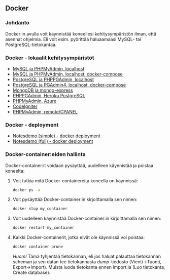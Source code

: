 ## Docker

### Johdanto

Docker:in avulla voit käynnistää koneellesi kehitysympäristön ilman, että asennat ohjelmia. Eli voit esim. pyörittää haluaamaasi MySQL- tai PostgreSQL-tietokantaa.

### Docker - lokaalit kehitysympäristöt

- [MySQL ja PHPMyAdmin, localhost](mysql.html)
- [MySQL ja PHPMyAdmin, localhost, docker-compose](mysql-phpmyadmin.html)
- [PostgreSQL ja PHPPGAdmin, localhost](postgres.html)
- [PostgreSQL ja PGAdmin4, localhost, docker-compose](postgres-pgadmin4.html)
- [MongoDB ja mongo-express](mongodb.html)
- [PHPPGAdmin, Heroku PostgreSQL](postgres-heroku.html)
- [PHPMyAdmin, Azure](phpmyadmin-remote.html)
- [CodeIgniter](codeigniter.html)
- [PHPMyAdmin, remote/CPANEL](phpmyadmin_remote.html)

### Docker - deployment

- [Notesdemo (simple) - docker deployment](notesdemo.html)
- [Notesdemo (full) - docker deployment](notesdemofull.html)
### Docker-container:eiden hallinta

Docker-container:it voidaan pysäyttää, uudelleen käynnistää ja poistaa koneelta:

1. Voit tutkia mitä Docker-containereita koneella on käynnissä:

    ```cmd
    docker ps -a
    ```

2. Voit pysäyttää Docker-container:in kirjoittamalla sen nimen:

    ```cmd
    docker stop my_container
    ```

3. Voit uudelleen käynnistää Docker-container:in kirjoittamalla sen nimen:

    ```cmd
    docker restart my_container
    ```

4. Kaikki Docker-containerit, jotka eivät ole käynnissä voi poistaa:

    ```cmd
    docker container prune
    ```

    *Huom!* Tämä tyhjentää tietokannan, eli jos haluat palauttaa tietokannan scheman ja sen datan tee tietokannasta *dump*-tiedosto (Vienti->Tuonti, Export->Import). Muista luoda tietokanta ennen import:ia (Luo tietokanta, Create database).
